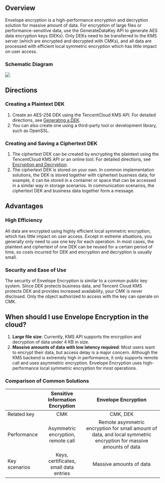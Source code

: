 ## Overview
Envelope encryption is a high-performance encryption and decryption solution for massive amount of data. For encryption of large files or performance-sensitive data, use the GenerateDataKey API to generate AES data encryption keys (DEKs). Only DEKs need to be transferred to the KMS server (which are encrypted and decrypted with CMKs), and all data are processed with efficient local symmetric encryption which has little impact on user access.

### Schematic Diagram
![](https://main.qcloudimg.com/raw/742563a8fdd4d43414201b17c8a08fa3.png)

## Directions
### Creating a Plaintext DEK

1. Create an AES-256 DEK using the TencentCloud KMS API. For detailed directions, see [Generating a DEK](https://intl.cloud.tencent.com/document/product/1030/32188).
2. You can also create one using a third-party tool or development library, such as OpenSSL.

### Creating and Saving a Ciphertext DEK

1. The ciphertext DEK can be created by encrypting the plaintext using the TencentCloud KMS API or an online tool. For detailed directions, see [Encryption and Decryption](https://intl.cloud.tencent.com/document/product/1030/31973).
2. The ciphertext DEK is stored on your own. In common implementation solutions, the DEK is stored together with ciphertext business data; for example, it can be stored in a container or space that can be accessed in a similar way in storage scenarios. In communication scenarios, the ciphertext DEK and business data together form a message.

## Advantages

### High Efficiency
All data are encrypted using highly efficient local symmetric encryption, which has little impact on user access. Except in extreme situations, you generally only need to use one key for each operation. In most cases, the plaintext and ciphertext of one DEK can be reused for a certain period of time, so costs incurred for DEK and encryption and decryption is usually small.

### Security and Ease of Use
The security of Envelope Encryption is similar to a common public key system. Since DEK protects business data, and Tencent Cloud KMS protects DEK and provides increased availability, your CMK is never disclosed. Only the object authorized to access with the key can operate on CMK.

## When should I use Envelope Encryption in the cloud?

1. **Large file size**: Currently, KMS API supports the encryption and decryption of data under 4 KB in size.
2. **Massive amounts of data with low latency required**: Most users want to encrypt their data, but access delay is a major concern. Although the KMS backend is extremely high in performance, it only supports remote call and uses asymmetric encryption. Envelope Encryption uses high-performance local symmetric encryption for most operations.

### Comparison of Common Solutions
| | Sensitive Information Encryption | Envelope Encryption|
|-|:-:|:-:|
| Related key | CMK | CMK, DEK |
| Performance | Asymmetric encryption, remote call | Remote asymmetric encryption for small amount of data, and local symmetric encryption for massive amounts of data |
| Key scenarios | Keys, certificates, small data entries | Massive amounts of data |
